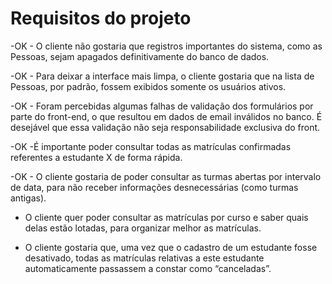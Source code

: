 # Requisitos do projeto

-OK - O cliente não gostaria que registros importantes do sistema, como as Pessoas, sejam apagados definitivamente do banco de dados.

-OK - Para deixar a interface mais limpa, o cliente gostaria que na lista de Pessoas, por padrão, fossem exibidos somente os usuários ativos.

-OK - Foram percebidas algumas falhas de validação dos formulários por parte do front-end, o que resultou em dados de email inválidos no banco. É desejável que essa validação não seja responsabilidade exclusiva do front.

-OK -É importante poder consultar todas as matrículas confirmadas referentes a estudante X de forma rápida.

-OK - O cliente gostaria de poder consultar as turmas abertas por intervalo de data, para não receber informações desnecessárias (como turmas antigas).

- O cliente quer poder consultar as matrículas por curso e saber quais delas estão lotadas, para organizar melhor as matrículas.

- O cliente gostaria que, uma vez que o cadastro de um estudante fosse desativado, todas as matrículas relativas a este estudante automaticamente passassem a constar como “canceladas”.